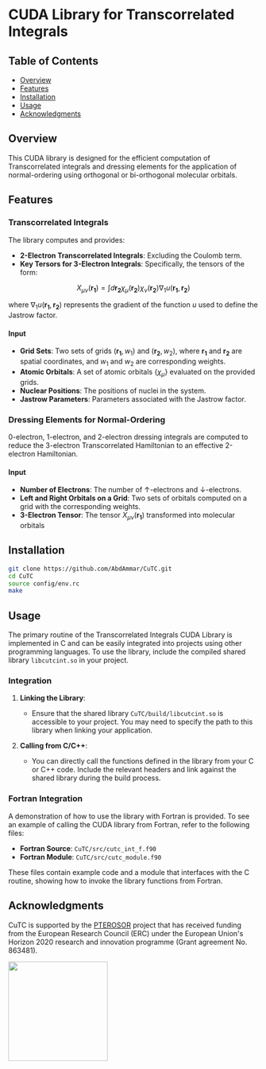 # CUDA Library for Transcorrelated Integrals 

## Table of Contents

- [Overview](#overview)
- [Features](#features)
- [Installation](#installation)
- [Usage](#usage)
- [Acknowledgments](#acknowledgments)

## Overview

This CUDA library is designed for the efficient computation of Transcorrelated integrals and dressing elements for the application of normal-ordering using orthogonal or bi-orthogonal molecular orbitals.


## Features

### Transcorrelated Integrals

The library computes and provides:
- **2-Electron Transcorrelated Integrals**: Excluding the Coulomb term.
- **Key Tersors for 3-Electron Integrals**: Specifically, the tensors of the form:

$$
X_{\mu \nu}(\mathbf{r_1}) = \int d \mathbf{r_2} \chi_\mu(\mathbf{r_2}) \chi_\nu(\mathbf{r_2}) \nabla_1 u(\mathbf{r_1}, \mathbf{r_2})
$$
  
  where $\nabla_1 u(\mathbf{r_1}, \mathbf{r_2})$ represents the gradient of the function $u$ used to define the Jastrow factor.

#### Input

- **Grid Sets**: Two sets of grids $(\mathbf{r_1}, w_1)$ and $(\mathbf{r_2}, w_2)$, where $\mathbf{r_1}$ and $\mathbf{r_2}$ are spatial coordinates, and $w_1$ and $w_2$ are corresponding weights.
- **Atomic Orbitals**: A set of atomic orbitals $\{\chi_\mu\}$ evaluated on the provided grids.
- **Nuclear Positions**: The positions of nuclei in the system.
- **Jastrow Parameters**: Parameters associated with the Jastrow factor.


### Dressing Elements for Normal-Ordering

0-electron, 1-electron, and 2-electron dressing integrals are computed to reduce the 3-electron Transcorrelated Hamiltonian to an effective 2-electron Hamiltonian.

#### Input

- **Number of Electrons**: The number of $\uparrow$-electrons and $\downarrow$-electrons.
- **Left and Right Orbitals on a Grid**: Two sets of orbitals computed on a grid with the corresponding weights.
- **3-Electron Tensor**: The tensor $X_{\mu \nu}(\mathbf{r_1})$ transformed into molecular orbitals


## Installation

```bash
git clone https://github.com/AbdAmmar/CuTC.git
cd CuTC
source config/env.rc
make
```

## Usage

The primary routine of the Transcorrelated Integrals CUDA Library is implemented in C and can be easily integrated into projects using other programming languages. 
To use the library, include the compiled shared library `libcutcint.so` in your project.

### Integration

1. **Linking the Library**:
   - Ensure that the shared library `CuTC/build/libcutcint.so` is accessible to your project. You may need to specify the path to this library when linking your application.

2. **Calling from C/C++**:
   - You can directly call the functions defined in the library from your C or C++ code. Include the relevant headers and link against the shared library during the build process.

### Fortran Integration

A demonstration of how to use the library with Fortran is provided. To see an example of calling the CUDA library from Fortran, refer to the following files:
- **Fortran Source**: `CuTC/src/cutc_int_f.f90`
- **Fortran Module**: `CuTC/src/cutc_module.f90`

These files contain example code and a module that interfaces with the C routine, showing how to invoke the library functions from Fortran.


## Acknowledgments

CuTC is supported by the [PTEROSOR](https://lcpq.github.io/PTEROSOR/) project that has received funding from the 
European Research Council (ERC) under the European Union's Horizon 2020 research and innovation programme (Grant 
agreement No. 863481).

<img src="https://lcpq.github.io/PTEROSOR/img/ERC.png" width="200" />

